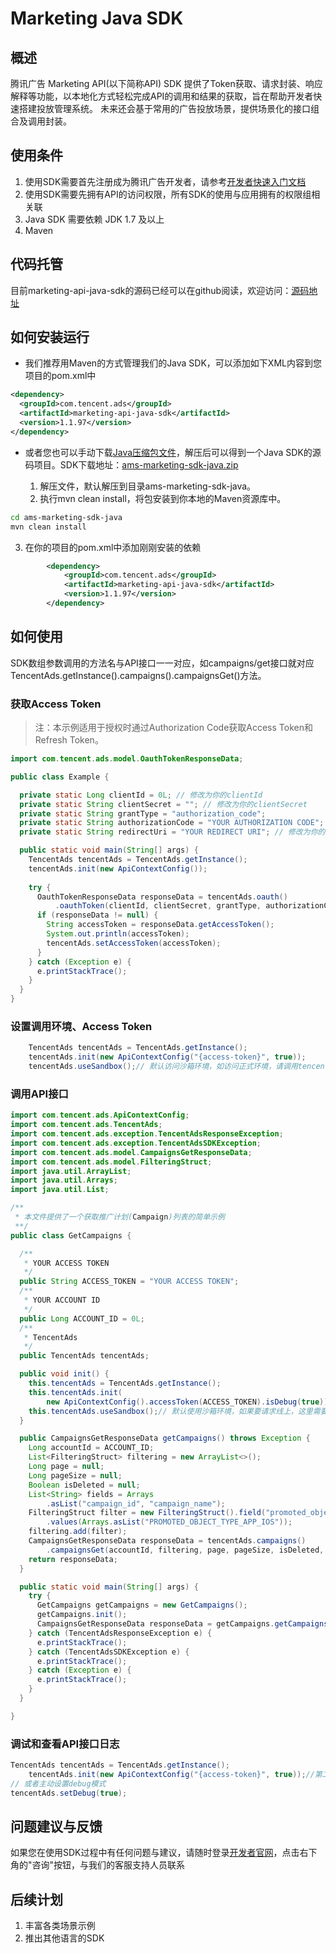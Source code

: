 # Marketing Java SDK
## 概述
腾讯广告 Marketing API(以下简称API) SDK 提供了Token获取、请求封装、响应解释等功能，以本地化方式轻松完成API的调用和结果的获取，旨在帮助开发者快速搭建投放管理系统。
未来还会基于常用的广告投放场景，提供场景化的接口组合及调用封装。

## 使用条件
1. 使用SDK需要首先注册成为腾讯广告开发者，请参考[开发者快速入门文档](https://developers.e.qq.com/docs/start)
2. 使用SDK需要先拥有API的访问权限，所有SDK的使用与应用拥有的权限组相关联
3. Java SDK 需要依赖 JDK 1.7 及以上
4. Maven

## 代码托管
目前marketing-api-java-sdk的源码已经可以在github阅读，欢迎访问：[源码地址](https://github.com/TencentAd/marketing-api-java-sdk)

## 如何安装运行
- 我们推荐用Maven的方式管理我们的Java SDK，可以添加如下XML内容到您项目的pom.xml中
```xml
<dependency>
  <groupId>com.tencent.ads</groupId>
  <artifactId>marketing-api-java-sdk</artifactId>
  <version>1.1.97</version>
</dependency>
```

- 或者您也可以手动下载[Java压缩包文件](https://github.com/TencentAd/marketing-api-java-sdk/archive/v1.1.97.zip)，解压后可以得到一个Java SDK的源码项目。SDK下载地址：[ams-marketing-sdk-java.zip](https://github.com/TencentAd/marketing-api-java-sdk/archive/v1.1.97.zip)

  1. 解压文件，默认解压到目录ams-marketing-sdk-java。
  2. 执行mvn clean install，将包安装到你本地的Maven资源库中。
```bash
cd ams-marketing-sdk-java
mvn clean install
```
  3. 在你的项目的pom.xml中添加刚刚安装的依赖
```xml
        <dependency>
            <groupId>com.tencent.ads</groupId>
            <artifactId>marketing-api-java-sdk</artifactId>
            <version>1.1.97</version>
        </dependency>
```

## 如何使用

SDK数组参数调用的方法名与API接口一一对应，如campaigns/get接口就对应TencentAds.getInstance().campaigns().campaignsGet()方法。

### 获取Access Token
> 注：本示例适用于授权时通过Authorization Code获取Access Token和Refresh Token。

```java
import com.tencent.ads.model.OauthTokenResponseData;

public class Example {

  private static Long clientId = 0L; // 修改为你的clientId
  private static String clientSecret = ""; // 修改为你的clientSecret
  private static String grantType = "authorization_code";
  private static String authorizationCode = "YOUR AUTHORIZATION CODE"; // 修改为你获取到的AUTHORIZATION CODE
  private static String redirectUri = "YOUR REDIRECT URI"; // 修改为你的回调地址

  public static void main(String[] args) {
    TencentAds tencentAds = TencentAds.getInstance();
    tencentAds.init(new ApiContextConfig());
    
    try {
      OauthTokenResponseData responseData = tencentAds.oauth()
          .oauthToken(clientId, clientSecret, grantType, authorizationCode, null, redirectUri);
      if (responseData != null) {
        String accessToken = responseData.getAccessToken();
        System.out.println(accessToken);
        tencentAds.setAccessToken(accessToken);
      }
    } catch (Exception e) {
      e.printStackTrace();
    }
  }
}
```
### 设置调用环境、Access Token
```java
    TencentAds tencentAds = TencentAds.getInstance();
    tencentAds.init(new ApiContextConfig("{access-token}", true));
    tencentAds.useSandbox();// 默认访问沙箱环境，如访问正式环境，请调用tencentAds.useProduction();
```
### 调用API接口
```java
import com.tencent.ads.ApiContextConfig;
import com.tencent.ads.TencentAds;
import com.tencent.ads.exception.TencentAdsResponseException;
import com.tencent.ads.exception.TencentAdsSDKException;
import com.tencent.ads.model.CampaignsGetResponseData;
import com.tencent.ads.model.FilteringStruct;
import java.util.ArrayList;
import java.util.Arrays;
import java.util.List;

/**
 * 本文件提供了一个获取推广计划(Campaign)列表的简单示例
 **/
public class GetCampaigns {

  /**
   * YOUR ACCESS TOKEN
   */
  public String ACCESS_TOKEN = "YOUR ACCESS TOKEN";
  /**
   * YOUR ACCOUNT ID
   */
  public Long ACCOUNT_ID = 0L;
  /**
   * TencentAds
   */
  public TencentAds tencentAds;

  public void init() {
    this.tencentAds = TencentAds.getInstance();
    this.tencentAds.init(
        new ApiContextConfig().accessToken(ACCESS_TOKEN).isDebug(true));// debug==true 会打印请求详细信息
    this.tencentAds.useSandbox();// 默认使用沙箱环境，如果要请求线上，这里需要设为线上环境
  }

  public CampaignsGetResponseData getCampaigns() throws Exception {
    Long accountId = ACCOUNT_ID;
    List<FilteringStruct> filtering = new ArrayList<>();
    Long page = null;
    Long pageSize = null;
    Boolean isDeleted = null;
    List<String> fields = Arrays
        .asList("campaign_id", "campaign_name");
    FilteringStruct filter = new FilteringStruct().field("promoted_object_type").operator("EQUALS")
        .values(Arrays.asList("PROMOTED_OBJECT_TYPE_APP_IOS"));
    filtering.add(filter);
    CampaignsGetResponseData responseData = tencentAds.campaigns()
        .campaignsGet(accountId, filtering, page, pageSize, isDeleted, fields);
    return responseData;
  }

  public static void main(String[] args) {
    try {
      GetCampaigns getCampaigns = new GetCampaigns();
      getCampaigns.init();
      CampaignsGetResponseData responseData = getCampaigns.getCampaigns();
    } catch (TencentAdsResponseException e) {
      e.printStackTrace();
    } catch (TencentAdsSDKException e) {
      e.printStackTrace();
    } catch (Exception e) {
      e.printStackTrace();
    }
  }

}
```

### 调试和查看API接口日志
```java
TencentAds tencentAds = TencentAds.getInstance();
    tencentAds.init(new ApiContextConfig("{access-token}", true));//第二个参数即为调试参数
// 或者主动设置debug模式
tencentAds.setDebug(true);
```

## 问题建议与反馈
如果您在使用SDK过程中有任何问题与建议，请随时登录[开发者官网](https://developers.e.qq.com/)，点击右下角的"咨询"按钮，与我们的客服支持人员联系

## 后续计划
1. 丰富各类场景示例
2. 推出其他语言的SDK
